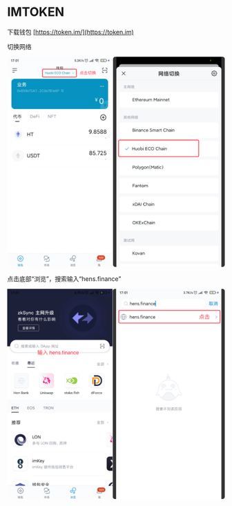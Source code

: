 # IMTOKEN

下载钱包 [https://token.im/](https://token.im)

切换网络

![](../.gitbook/assets/xin-jian-xiang-mu-3.png)

点击底部“浏览”，搜索输入“hens.finance”

![](../.gitbook/assets/xin-jian-xiang-mu-4-1.png)
